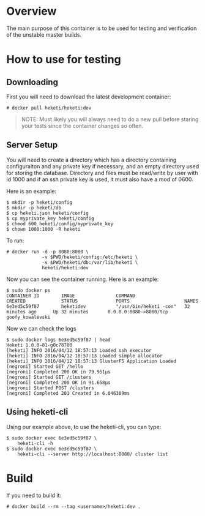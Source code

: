 # Overview
The main purpose of this container is to be used for testing
and verification of the unstable master builds.

# How to use for testing

## Downloading
First you will need to download the latest development container:

    # docker pull heketi/heketi:dev
    
> NOTE: Must likely you will always need to do a new pull before staring your tests since the container changes so often.

## Server Setup
You will need to create a directory which has a directory containing configuraiton and any private key if necessary, and an empty directory used for storing the database.  Directory and files must be read/write by user with id 1000 and if an ssh private key is used, it must also have a mod of 0600.

Here is an example:

    $ mkdir -p heketi/config
    $ mkdir -p heketi/db
    $ cp heketi.json heketi/config
    $ cp myprivate_key heketi/config
    $ chmod 600 heketi/config/myprivate_key
    $ chown 1000:1000 -R heketi

To run:

    # docker run -d -p 8080:8080 \
                 -v $PWD/heketi/config:/etc/heketi \
                 -v $PWD/heketi/db:/var/lib/heketi \
                 heketi/heketi:dev

Now you can see the container running.  Here is an example:

```
$ sudo docker ps
CONTAINER ID        IMAGE               COMMAND                  CREATED             STATUS              PORTS                    NAMES
6e3ed5c59f87        heketidev           "/usr/bin/heketi -con"   32 minutes ago      Up 32 minutes       0.0.0.0:8080->8080/tcp   goofy_kowalevski
```

Now we can check the logs

```
$ sudo docker logs 6e3ed5c59f87 | head 
Heketi 1.0.0-81-g0c78700
[heketi] INFO 2016/04/12 18:57:13 Loaded ssh executor
[heketi] INFO 2016/04/12 18:57:13 Loaded simple allocator
[heketi] INFO 2016/04/12 18:57:13 GlusterFS Application Loaded
[negroni] Started GET /hello
[negroni] Completed 200 OK in 79.951µs
[negroni] Started GET /clusters
[negroni] Completed 200 OK in 91.658µs
[negroni] Started POST /clusters
[negroni] Completed 201 Created in 6.046309ms
```

## Using heketi-cli
Using our example above, to use the heketi-cli, you can type:

```
$ sudo docker exec 6e3ed5c59f87 \
    heketi-cli -h
$ sudo docker exec 6e3ed5c59f87 \
    heketi-cli --server http://localhost:8080/ cluster list
```

# Build
If you need to build it:

    # docker build --rm --tag <username>/heketi:dev .

